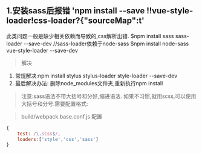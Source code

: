## 1.安装sass后报错 'npm install --save !!vue-style-loader!css-loader?{"sourceMap":t'
此类问题一般是缺少相关依赖而导致的,css解析出错.
$npm install sass sass-loader --save-dev
//sass-loader依赖于node-sass
$npm install node-sass vue-style-loader  --save-dev

> 解决
 1. 常规解决:npm install stylus stylus-loader  style-loader --save-dev
 2. 最后解决办法: 删除node_modules文件夹,重新执行npm install

> 注意:sass语法不带大括号和分好,缩进语法.
如果不习惯,就用scss,可以使用大括号和分号.需要配置格式:

> build/webpack.base.conf.js 配置
```js
{
    test: /\.scss$/,
    loaders:['style','css','sass']
}
```

